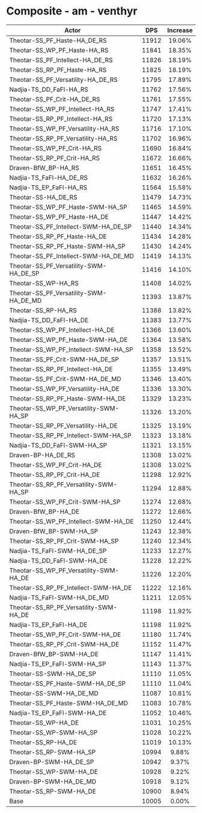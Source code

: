 # Composite - am - venthyr
| Actor | DPS | Increase |
|---|:---:|:---:|
|Theotar-SS_PF_Haste-HA_DE_RS|11912|19.06%|
|Theotar-SS_WP_PF_Haste-HA_RS|11841|18.35%|
|Theotar-SS_PF_Intellect-HA_DE_RS|11826|18.19%|
|Theotar-SS_RP_PF_Haste-HA_RS|11825|18.19%|
|Theotar-SS_PF_Versatility-HA_DE_RS|11795|17.89%|
|Nadjia-TS_DD_FaFl-HA_RS|11762|17.56%|
|Theotar-SS_PF_Crit-HA_DE_RS|11761|17.55%|
|Theotar-SS_WP_PF_Intellect-HA_RS|11747|17.41%|
|Theotar-SS_RP_PF_Intellect-HA_RS|11720|17.13%|
|Theotar-SS_WP_PF_Versatility-HA_RS|11716|17.10%|
|Theotar-SS_RP_PF_Versatility-HA_RS|11702|16.96%|
|Theotar-SS_WP_PF_Crit-HA_RS|11690|16.84%|
|Theotar-SS_RP_PF_Crit-HA_RS|11672|16.66%|
|Draven-BfW_BP-HA_RS|11651|16.45%|
|Nadjia-TS_FaFl-HA_DE_RS|11632|16.26%|
|Nadjia-TS_EP_FaFl-HA_RS|11564|15.58%|
|Theotar-SS-HA_DE_RS|11479|14.73%|
|Theotar-SS_WP_PF_Haste-SWM-HA_SP|11465|14.59%|
|Theotar-SS_WP_PF_Haste-HA_DE|11447|14.42%|
|Theotar-SS_PF_Intellect-SWM-HA_DE_SP|11440|14.34%|
|Theotar-SS_RP_PF_Haste-HA_DE|11434|14.28%|
|Theotar-SS_RP_PF_Haste-SWM-HA_SP|11430|14.24%|
|Theotar-SS_PF_Intellect-SWM-HA_DE_MD|11419|14.13%|
|Theotar-SS_PF_Versatility-SWM-HA_DE_SP|11416|14.10%|
|Theotar-SS_WP-HA_RS|11408|14.02%|
|Theotar-SS_PF_Versatility-SWM-HA_DE_MD|11393|13.87%|
|Theotar-SS_RP-HA_RS|11388|13.82%|
|Nadjia-TS_DD_FaFl-HA_DE|11383|13.77%|
|Theotar-SS_WP_PF_Intellect-HA_DE|11366|13.60%|
|Theotar-SS_WP_PF_Haste-SWM-HA_DE|11364|13.58%|
|Theotar-SS_WP_PF_Intellect-SWM-HA_SP|11358|13.52%|
|Theotar-SS_PF_Crit-SWM-HA_DE_SP|11357|13.51%|
|Theotar-SS_RP_PF_Intellect-HA_DE|11355|13.49%|
|Theotar-SS_PF_Crit-SWM-HA_DE_MD|11346|13.40%|
|Theotar-SS_WP_PF_Versatility-HA_DE|11336|13.30%|
|Theotar-SS_RP_PF_Haste-SWM-HA_DE|11329|13.23%|
|Theotar-SS_WP_PF_Versatility-SWM-HA_SP|11326|13.20%|
|Theotar-SS_RP_PF_Versatility-HA_DE|11325|13.19%|
|Theotar-SS_RP_PF_Intellect-SWM-HA_SP|11323|13.18%|
|Nadjia-TS_DD_FaFl-SWM-HA_SP|11321|13.15%|
|Draven-BP-HA_DE_RS|11308|13.02%|
|Theotar-SS_WP_PF_Crit-HA_DE|11308|13.02%|
|Theotar-SS_RP_PF_Crit-HA_DE|11298|12.92%|
|Theotar-SS_RP_PF_Versatility-SWM-HA_SP|11294|12.88%|
|Theotar-SS_WP_PF_Crit-SWM-HA_SP|11274|12.68%|
|Draven-BfW_BP-HA_DE|11272|12.66%|
|Theotar-SS_WP_PF_Intellect-SWM-HA_DE|11250|12.44%|
|Draven-BfW_BP-SWM-HA_SP|11243|12.38%|
|Theotar-SS_RP_PF_Crit-SWM-HA_SP|11240|12.34%|
|Nadjia-TS_FaFl-SWM-HA_DE_SP|11233|12.27%|
|Nadjia-TS_DD_FaFl-SWM-HA_DE|11228|12.22%|
|Theotar-SS_WP_PF_Versatility-SWM-HA_DE|11226|12.20%|
|Theotar-SS_RP_PF_Intellect-SWM-HA_DE|11222|12.16%|
|Nadjia-TS_FaFl-SWM-HA_DE_MD|11211|12.05%|
|Theotar-SS_RP_PF_Versatility-SWM-HA_DE|11198|11.92%|
|Nadjia-TS_EP_FaFl-HA_DE|11198|11.92%|
|Theotar-SS_WP_PF_Crit-SWM-HA_DE|11180|11.74%|
|Theotar-SS_RP_PF_Crit-SWM-HA_DE|11152|11.47%|
|Draven-BfW_BP-SWM-HA_DE|11147|11.41%|
|Nadjia-TS_EP_FaFl-SWM-HA_SP|11143|11.37%|
|Theotar-SS-SWM-HA_DE_SP|11110|11.05%|
|Theotar-SS_PF_Haste-SWM-HA_DE_SP|11110|11.04%|
|Theotar-SS-SWM-HA_DE_MD|11087|10.81%|
|Theotar-SS_PF_Haste-SWM-HA_DE_MD|11083|10.78%|
|Nadjia-TS_EP_FaFl-SWM-HA_DE|11052|10.46%|
|Theotar-SS_WP-HA_DE|11031|10.25%|
|Theotar-SS_WP-SWM-HA_SP|11028|10.22%|
|Theotar-SS_RP-HA_DE|11019|10.13%|
|Theotar-SS_RP-SWM-HA_SP|10994|9.88%|
|Draven-BP-SWM-HA_DE_SP|10942|9.37%|
|Theotar-SS_WP-SWM-HA_DE|10928|9.22%|
|Draven-BP-SWM-HA_DE_MD|10918|9.12%|
|Theotar-SS_RP-SWM-HA_DE|10900|8.94%|
|Base|10005|0.00%|
